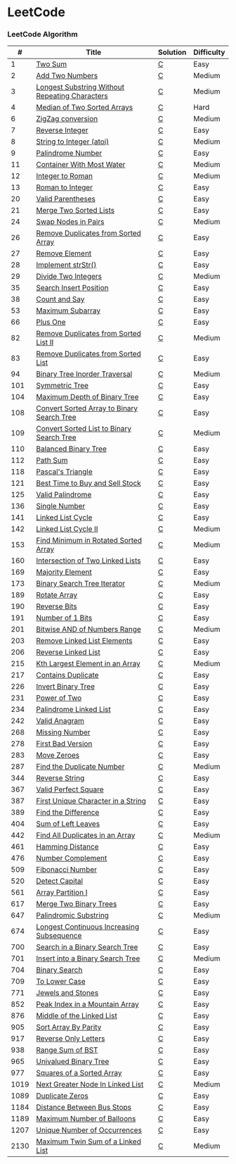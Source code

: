 LeetCode
========

### LeetCode Algorithm


| # | Title | Solution | Difficulty |
|---| ----- | -------- | ---------- |
|1|[Two Sum](https://leetcode.com/problems/two-sum/) | [C](./src/1.c)|Easy|
|2|[Add Two Numbers](https://leetcode.com/problems/add-two-numbers/) | [C](./src/2.c)|Medium|
|3|[Longest Substring Without Repeating Characters](https://leetcode.com/problems/longest-substring-without-repeating-characters/) | [C](./src/3.c)|Medium|
|4|[Median of Two Sorted Arrays](https://leetcode.com/problems/median-of-two-sorted-arrays/) | [C](./src/4.c)|Hard|
|6|[ZigZag conversion](https://leetcode.com/problems/zigzag-conversion/) | [C](./src/4.c)|Medium|
|7|[Reverse Integer](https://leetcode.com/problems/reverse-integer/) | [C](./src/7.c)|Easy|
|8|[String to Integer (atoi)](https://leetcode.com/problems/string-to-integer-atoi) | [C](./src/8.c)|Medium|
|9|[Palindrome Number](https://leetcode.com/problems/palindrome-number/) | [C](./src/9.c)|Easy|
|11| [Container With Most Water](https://leetcode.com/problems/container-with-most-water/) | [C](./src/11.c)|Medium|
|12|[Integer to Roman](https://leetcode.com/problems/integer-to-roman) | [C](./src/12.c)|Medium|
|13|[Roman to Integer](https://leetcode.com/problems/roman-to-integer/) | [C](./src/13.c)|Easy|
|20|[Valid Parentheses](https://leetcode.com/problems/valid-parentheses/) | [C](./src/20.c)|Easy|
|21|[Merge Two Sorted Lists](https://leetcode.com/problems/merge-two-sorted-lists/) | [C](./src/21.c)|Easy|
|24|[Swap Nodes in Pairs](https://leetcode.com/problems/swap-nodes-in-pairs/) | [C](./src/24.c)|Medium|
|26|[Remove Duplicates from Sorted Array](https://leetcode.com/problems/remove-duplicates-from-sorted-array/) | [C](./src/26.c)|Easy|
|27|[Remove Element](https://leetcode.com/problems/remove-element/) | [C](./src/27.c)|Easy|
|28|[Implement strStr()](https://leetcode.com/problems/implement-strstr/) | [C](./src/28.c)|Easy|
|29|[Divide Two Integers](https://leetcode.com/problems/divide-two-integers/) | [C](./src/29.c)|Medium|
|35|[Search Insert Position](https://leetcode.com/problems/search-insert-position/) | [C](./src/35.c)|Easy|
|38|[Count and Say](https://leetcode.com/problems/count-and-say/) | [C](./src/38.c)|Easy|
|53|[Maximum Subarray](https://leetcode.com/problems/maximum-subarray/) | [C](./src/53.c)|Easy|
|66|[Plus One](https://leetcode.com/problems/plus-one/) | [C](./src/66.c)|Easy|
|82|[Remove Duplicates from Sorted List II](https://leetcode.com/problems/remove-duplicates-from-sorted-list-ii/) | [C](./src/82.c)|Medium|
|83|[Remove Duplicates from Sorted List](https://leetcode.com/problems/remove-duplicates-from-sorted-list/) | [C](./src/83.c)|Easy|
|94|[Binary Tree Inorder Traversal](https://leetcode.com/problems/binary-tree-inorder-traversal/) | [C](./src/94.c)|Medium|
|101|[Symmetric Tree](https://leetcode.com/problems/symmetric-tree/) | [C](./src/101.c)|Easy|
|104|[Maximum Depth of Binary Tree](https://leetcode.com/problems/maximum-depth-of-binary-tree/) | [C](./src/104.c)|Easy|
|108|[Convert Sorted Array to Binary Search Tree](https://leetcode.com/problems/convert-sorted-array-to-binary-search-tree/) | [C](./src/108.c)|Easy|
|109|[Convert Sorted List to Binary Search Tree](https://leetcode.com/problems/convert-sorted-list-to-binary-search-tree/) | [C](./src/109.c)|Medium|
|110|[Balanced Binary Tree](https://leetcode.com/problems/balanced-binary-tree/) | [C](./src/110.c)|Easy|
|112|[Path Sum](https://leetcode.com/problems/path-sum/) | [C](./src/112.c)|Easy|
|118|[Pascal's Triangle](https://leetcode.com/problems/pascals-triangle/) | [C](./src/118.c)|Easy|
|121|[Best Time to Buy and Sell Stock](https://leetcode.com/problems/best-time-to-buy-and-sell-stock/) | [C](./src/121.c)|Easy|
|125|[Valid Palindrome](https://leetcode.com/problems/valid-palindrome/) | [C](./src/125.c)|Easy|
|136|[Single Number](https://leetcode.com/problems/single-number/) | [C](./src/136.c)|Easy|
|141|[Linked List Cycle](https://leetcode.com/problems/linked-list-cycle/) | [C](./src/141.c)|Easy|
|142|[Linked List Cycle II](https://leetcode.com/problems/linked-list-cycle-ii/) | [C](./src/142.c)|Medium|
|153|[Find Minimum in Rotated Sorted Array](https://leetcode.com/problems/find-minimum-in-rotated-sorted-array/) | [C](./src/153.c)|Medium|
|160|[Intersection of Two Linked Lists](https://leetcode.com/problems/intersection-of-two-linked-lists/) | [C](./src/160.c)|Easy|
|169|[Majority Element](https://leetcode.com/problems/majority-element/) | [C](./src/169.c)|Easy|
|173|[Binary Search Tree Iterator](https://leetcode.com/problems/binary-search-tree-iterator/) | [C](./src/173.c)|Medium|
|189|[Rotate Array](https://leetcode.com/problems/rotate-array) | [C](./src/189.c)|Easy|
|190|[Reverse Bits](https://leetcode.com/problems/reverse-bits/) | [C](./src/190.c)|Easy|
|191|[Number of 1 Bits](https://leetcode.com/problems/number-of-1-bits/) | [C](./src/191.c)|Easy|
|201|[Bitwise AND of Numbers Range](https://leetcode.com/problems/bitwise-and-of-numbers-range/) | [C](./src/201.c)|Medium|
|203|[Remove Linked List Elements](https://leetcode.com/problems/remove-linked-list-elements/) | [C](./src/203.c)|Easy|
|206|[Reverse Linked List](https://leetcode.com/problems/reverse-linked-list/) | [C](./src/206.c)|Easy|
|215|[Kth Largest Element in an Array](https://leetcode.com/problems/kth-largest-element-in-an-array/) | [C](./src/215.c)|Medium|
|217|[Contains Duplicate](https://leetcode.com/problems/contains-duplicate/) | [C](./src/217.c)|Easy|
|226|[Invert Binary Tree](https://leetcode.com/problems/invert-binary-tree/) | [C](./src/226.c)|Easy|
|231|[Power of Two](https://leetcode.com/problems/power-of-two/) | [C](./src/231.c)|Easy|
|234|[Palindrome Linked List](https://leetcode.com/problems/palindrome-linked-list/) | [C](./src/234.c)|Easy|
|242|[Valid Anagram](https://leetcode.com/problems/valid-anagram/) | [C](./src/242.c)|Easy|
|268|[Missing Number](https://leetcode.com/problems/missing-number/) | [C](./src/268.c)|Easy|
|278|[First Bad Version](https://leetcode.com/problems/first-bad-version/) | [C](./src/278.c)|Easy|
|283|[Move Zeroes](https://leetcode.com/problems/move-zeroes/) | [C](./src/283.c)|Easy|
|287|[Find the Duplicate Number](https://leetcode.com/problems/find-the-duplicate-number/) | [C](./src/287.c)|Medium|
|344|[Reverse String](https://leetcode.com/problems/reverse-string/) | [C](./src/344.c)|Easy|
|367|[Valid Perfect Square](https://leetcode.com/problems/valid-perfect-square/) | [C](./src/367.c)|Easy|
|387|[First Unique Character in a String](https://leetcode.com/problems/first-unique-character-in-a-string/) | [C](./src/387.c)|Easy|
|389|[Find the Difference](https://leetcode.com/problems/find-the-difference/) | [C](./src/389.c)|Easy|
|404|[Sum of Left Leaves](https://leetcode.com/problems/sum-of-left-leaves/) | [C](./src/404.c)|Easy|
|442|[Find All Duplicates in an Array](https://leetcode.com/problems/find-all-duplicates-in-an-array/) | [C](./src/442.c)|Medium|
|461|[Hamming Distance](https://leetcode.com/problems/hamming-distance/) | [C](./src/461.c) |Easy|
|476|[Number Complement](https://leetcode.com/problems/number-complement/) | [C](./src/476.c)|Easy|
|509|[Fibonacci Number](https://leetcode.com/problems/fibonacci-number/) | [C](./src/509.c)|Easy|
|520|[Detect Capital](https://leetcode.com/problems/detect-capital/) | [C](./src/520.c)|Easy|
|561|[Array Partition I](https://leetcode.com/problems/array-partition-i/) | [C](./src/561.c)|Easy|
|617|[Merge Two Binary Trees](https://leetcode.com/problems/merge-two-binary-trees/) | [C](./src/617.c)|Easy|
|647|[Palindromic Substring](https://leetcode.com/problems/palindromic-substrings/) | [C](./src/647.c)|Medium|
|674|[Longest Continuous Increasing Subsequence](https://leetcode.com/problems/longest-continuous-increasing-subsequence/) | [C](./src/674.c)|Easy|
|700|[Search in a Binary Search Tree](https://leetcode.com/problems/search-in-a-binary-search-tree/) | [C](./src/700.c)|Easy|
|701|[Insert into a Binary Search Tree](https://leetcode.com/problems/insert-into-a-binary-search-tree/) | [C](./src/701.c)|Medium|
|704|[Binary Search](https://leetcode.com/problems/binary-search/) | [C](./src/704.c)|Easy|
|709|[To Lower Case](https://leetcode.com/problems/to-lower-case/) | [C](./src/709.c)|Easy|
|771|[Jewels and Stones](https://leetcode.com/problems/jewels-and-stones/) | [C](./src/771.c)|Easy|
|852|[Peak Index in a Mountain Array](https://leetcode.com/problems/peak-index-in-a-mountain-array/) | [C](./src/852.c)|Easy|
|876|[Middle of the Linked List](https://leetcode.com/problems/middle-of-the-linked-list/) | [C](./src/876.c)|Easy|
|905|[Sort Array By Parity](https://leetcode.com/problems/sort-array-by-parity/) | [C](./src/905.c)|Easy|
|917|[Reverse Only Letters](https://leetcode.com/problems/reverse-only-letters/) | [C](./src/917.c)|Easy|
|938|[Range Sum of BST](https://leetcode.com/problems/range-sum-of-bst/) | [C](./src/938.c)|Easy|
|965|[Univalued Binary Tree](https://leetcode.com/problems/univalued-binary-tree/) | [C](./src/965.c)|Easy|
|977|[Squares of a Sorted Array](https://leetcode.com/problems/squares-of-a-sorted-array/) | [C](./src/977.c)|Easy|
|1019|[Next Greater Node In Linked List](https://leetcode.com/problems/next-greater-node-in-linked-list/) | [C](./src/1019.c)|Medium|
|1089|[Duplicate Zeros](https://leetcode.com/problems/duplicate-zeros/) | [C](./src/1089.c)|Easy|
|1184|[Distance Between Bus Stops](https://leetcode.com/problems/distance-between-bus-stops/) | [C](./src/1184.c)|Easy|
|1189|[Maximum Number of Balloons](https://leetcode.com/problems/maximum-number-of-balloons/) | [C](./src/1189.c)|Easy|
|1207|[Unique Number of Occurrences](https://leetcode.com/problems/unique-number-of-occurrences/) | [C](./src/1207.c)|Easy|
|2130|[Maximum Twin Sum of a Linked List](https://leetcode.com/problems/maximum-twin-sum-of-a-linked-list/) | [C](./src/2130.c)|Medium|
